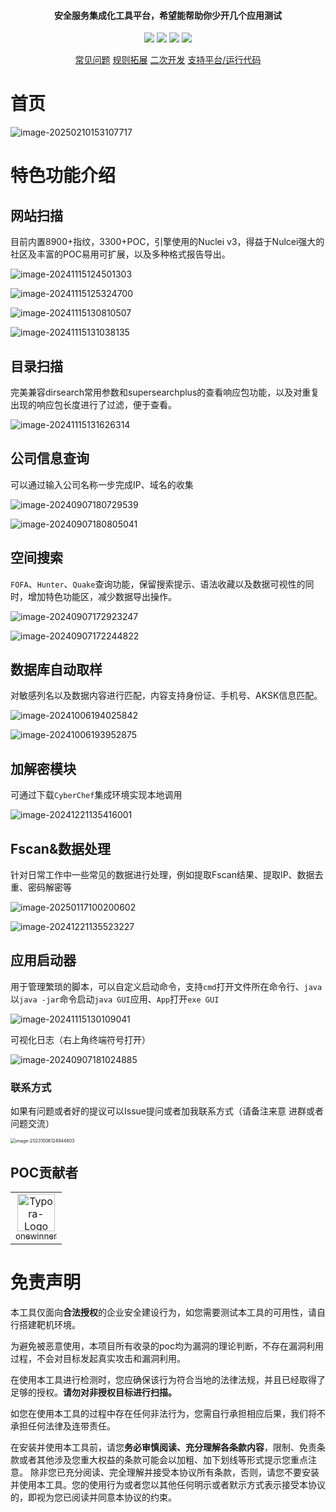 <h4 align="center">安全服务集成化工具平台，希望能帮助你少开几个应用测试</h4>

<p align="center">
<img src="https://img.shields.io/github/go-mod/go-version/qiwentaidi/Slack?filename=go.mod">
<img src="https://img.shields.io/badge/wails-v2.9.2-blue">
<a href="https://github.com/qiwentaidi/Slack/releases/"><img src="https://img.shields.io/github/v/release/qiwentaidi/Slack"></a>
<a href="https://github.com/qiwentaidi/Slack/releases/"><img src="https://img.shields.io/github/downloads/qiwentaidi/Slack/total"></a>
</p>
<p align="center">
<a href="https://github.com/qiwentaidi/Slack/wiki/%E5%B8%B8%E8%A7%81%E9%97%AE%E9%A2%98">常见问题</a>
<a href="https://github.com/qiwentaidi/Slack/wiki/%E7%BD%91%E7%AB%99%E6%89%AB%E6%8F%8F%E8%A7%84%E5%88%99%E4%BA%8C%E6%AC%A1%E6%8B%93%E5%B1%95">规则拓展</a>
<a href="https://github.com/qiwentaidi/Slack/wiki/%E4%BA%8C%E6%AC%A1%E5%BC%80%E5%8F%91">二次开发</a>
<a href="https://github.com/qiwentaidi/Slack/wiki">支持平台/运行代码</a>
</p>

# 首页

![image-20250210153107717](assets/image-20250210153107717.png)

# 特色功能介绍

## 网站扫描

目前内置8900+指纹，3300+POC，引擎使用的Nuclei v3，得益于Nulcei强大的社区及丰富的POC易用可扩展，以及多种格式报告导出。

![image-20241115124501303](assets/image-20241115124501303.png)

![image-20241115125324700](assets/image-20241115125324700.png)

![image-20241115130810507](assets/image-20241115130810507.png)

![image-20241115131038135](assets/image-20241115131038135.png)

## 目录扫描

完美兼容dirsearch常用参数和supersearchplus的查看响应包功能，以及对重复出现的响应包长度进行了过滤，便于查看。

![image-20241115131626314](assets/image-20241115131626314.png)

## 公司信息查询

可以通过输入公司名称一步完成IP、域名的收集

![image-20240907180729539](assets/image-20240907180729539.png)

![image-20240907180805041](assets/image-20240907180805041.png)

## 空间搜索

`FOFA`、`Hunter`、`Quake`查询功能，保留搜索提示、语法收藏以及数据可视性的同时，增加特色功能区，减少数据导出操作。

![image-20240907172923247](assets/image-20240907172923247.png)

![image-20240907172244822](assets/image-20240907172244822.png)

## 数据库自动取样

对敏感列名以及数据内容进行匹配，内容支持身份证、手机号、AKSK信息匹配。

![image-20241006194025842](assets/image-20241006194025842.png)

![image-20241006193952875](assets/image-20241006193952875.png)

## 加解密模块

可通过下载`CyberChef`集成环境实现本地调用

![image-20241221135416001](assets/image-20241221135416001.png)

## Fscan&数据处理

针对日常工作中一些常见的数据进行处理，例如提取Fscan结果、提取IP、数据去重、密码解密等

![image-20250117100200602](assets/image-20250117100200602.png)

![image-20241221135523227](assets/image-20241221135523227.png)

## 应用启动器

用于管理繁琐的脚本，可以自定义启动命令，支持`cmd`打开文件所在命令行、`java`以`java -jar`命令启动`java GUI`应用、`App`打开`exe GUI`

![image-20241115130109041](assets/image-20241115130109041.png)

可视化日志（右上角终端符号打开）

![image-20240907181024885](assets/image-20240907181024885.png)

### 联系方式

如果有问题或者好的提议可以Issue提问或者加我联系方式（请备注来意 进群或者问题交流）

<img src="assets/image-20231006124944803.png" alt="image-20231006124944803" style="zoom:50%;" />

## POC贡献者

<div><table frame=void>
	<tr>
        <td align="center">
            <img src="https://avatars.githubusercontent.com/u/94044430?v=4"
                   alt="Typora-Logo" style="width: 60px"
                 />
            <br>
            <a href="https://github.com/onewinner"><sub>onewinner</sub></a>
        </td>    
    </tr>
    </table>
</div>

# 免责声明

本工具仅面向**合法授权**的企业安全建设行为，如您需要测试本工具的可用性，请自行搭建靶机环境。

为避免被恶意使用，本项目所有收录的poc均为漏洞的理论判断，不存在漏洞利用过程，不会对目标发起真实攻击和漏洞利用。

在使用本工具进行检测时，您应确保该行为符合当地的法律法规，并且已经取得了足够的授权。**请勿对非授权目标进行扫描。**

如您在使用本工具的过程中存在任何非法行为，您需自行承担相应后果，我们将不承担任何法律及连带责任。

在安装并使用本工具前，请您**务必审慎阅读、充分理解各条款内容**，限制、免责条款或者其他涉及您重大权益的条款可能会以加粗、加下划线等形式提示您重点注意。 除非您已充分阅读、完全理解并接受本协议所有条款，否则，请您不要安装并使用本工具。您的使用行为或者您以其他任何明示或者默示方式表示接受本协议的，即视为您已阅读并同意本协议的约束。
